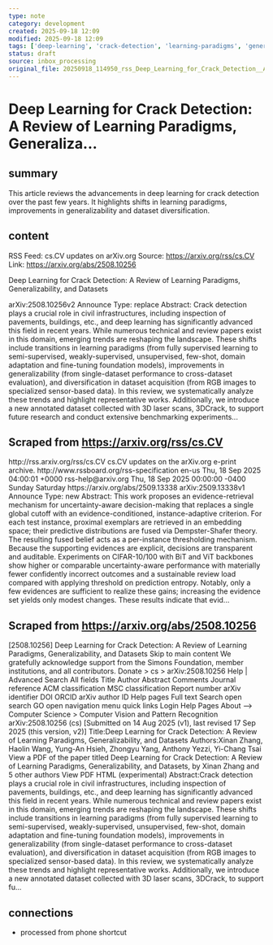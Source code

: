 ```yaml
---
type: note
category: development
created: 2025-09-18 12:09
modified: 2025-09-18 12:09
tags: ['deep-learning', 'crack-detection', 'learning-paradigms', 'generalization', 'datasets']
status: draft
source: inbox_processing
original_file: 20250918_114950_rss_Deep_Learning_for_Crack_Detection__A_Review_of_Lea.txt
---
```


# Deep Learning for Crack Detection: A Review of Learning Paradigms, Generaliza...

## summary
This article reviews the advancements in deep learning for crack detection over the past few years. It highlights shifts in learning paradigms, improvements in generalizability and dataset diversification.

## content
RSS Feed: cs.CV updates on arXiv.org
Source: https://arxiv.org/rss/cs.CV
Link: https://arxiv.org/abs/2508.10256

Deep Learning for Crack Detection: A Review of Learning Paradigms, Generalizability, and Datasets

arXiv:2508.10256v2 Announce Type: replace Abstract: Crack detection plays a crucial role in civil infrastructures, including inspection of pavements, buildings, etc., and deep learning has significantly advanced this field in recent years. While numerous technical and review papers exist in this domain, emerging trends are reshaping the landscape. These shifts include transitions in learning paradigms (from fully supervised learning to semi-supervised, weakly-supervised, unsupervised, few-shot, domain adaptation and fine-tuning foundation models), improvements in generalizability (from single-dataset performance to cross-dataset evaluation), and diversification in dataset acquisition (from RGB images to specialized sensor-based data). In this review, we systematically analyze these trends and highlight representative works. Additionally, we introduce a new annotated dataset collected with 3D laser scans, 3DCrack, to support future research and conduct extensive benchmarking experiments...

## Scraped from https://arxiv.org/rss/cs.CV
<?xml version='1.0' encoding='UTF-8'?>
<rss xmlns:arxiv="http://arxiv.org/schemas/atom" xmlns:dc="http://purl.org/dc/elements/1.1/" xmlns:atom="http://www.w3.org/2005/Atom" xmlns:content="http://purl.org/rss/1.0/modules/content/" version="2.0">
  <channel>
    <title>cs.CV updates on arXiv.org</title>
    <link>http://rss.arxiv.org/rss/cs.CV</link>
    <description>cs.CV updates on the arXiv.org e-print archive.</description>
    <atom:link href="http://rss.arxiv.org/rss/cs.CV" rel="self" type="application/rss+xml"/>
    <docs>http://www.rssboard.org/rss-specification</docs>
    <language>en-us</language>
    <lastBuildDate>Thu, 18 Sep 2025 04:00:01 +0000</lastBuildDate>
    <managingEditor>rss-help@arxiv.org</managingEditor>
    <pubDate>Thu, 18 Sep 2025 00:00:00 -0400</pubDate>
    <skipDays>
      <day>Sunday</day>
      <day>Saturday</day>
    </skipDays>
    <item>
      <title>Proximity-Based Evidence Retrieval for Uncertainty-Aware Neural Networks</title>
      <link>https://arxiv.org/abs/2509.13338</link>
      <description>arXiv:2509.13338v1 Announce Type: new 
Abstract: This work proposes an evidence-retrieval mechanism for uncertainty-aware decision-making that replaces a single global cutoff with an evidence-conditioned, instance-adaptive criterion. For each test instance, proximal exemplars are retrieved in an embedding space; their predictive distributions are fused via Dempster-Shafer theory. The resulting fused belief acts as a per-instance thresholding mechanism. Because the supporting evidences are explicit, decisions are transparent and auditable. Experiments on CIFAR-10/100 with BiT and ViT backbones show higher or comparable uncertainty-aware performance with materially fewer confidently incorrect outcomes and a sustainable review load compared with applying threshold on prediction entropy. Notably, only a few evidences are sufficient to realize these gains; increasing the evidence set yields only modest changes. These results indicate that evid...


## Scraped from https://arxiv.org/abs/2508.10256
[2508.10256] Deep Learning for Crack Detection: A Review of Learning Paradigms, Generalizability, and Datasets Skip to main content We gratefully acknowledge support from the Simons Foundation, member institutions, and all contributors. Donate &gt; cs &gt; arXiv:2508.10256 Help | Advanced Search All fields Title Author Abstract Comments Journal reference ACM classification MSC classification Report number arXiv identifier DOI ORCID arXiv author ID Help pages Full text Search open search GO open navigation menu quick links Login Help Pages About --> Computer Science > Computer Vision and Pattern Recognition arXiv:2508.10256 (cs) [Submitted on 14 Aug 2025 (v1), last revised 17 Sep 2025 (this version, v2)] Title:Deep Learning for Crack Detection: A Review of Learning Paradigms, Generalizability, and Datasets Authors:Xinan Zhang, Haolin Wang, Yung-An Hsieh, Zhongyu Yang, Anthony Yezzi, Yi-Chang Tsai View a PDF of the paper titled Deep Learning for Crack Detection: A Review of Learning Paradigms, Generalizability, and Datasets, by Xinan Zhang and 5 other authors View PDF HTML (experimental) Abstract:Crack detection plays a crucial role in civil infrastructures, including inspection of pavements, buildings, etc., and deep learning has significantly advanced this field in recent years. While numerous technical and review papers exist in this domain, emerging trends are reshaping the landscape. These shifts include transitions in learning paradigms (from fully supervised learning to semi-supervised, weakly-supervised, unsupervised, few-shot, domain adaptation and fine-tuning foundation models), improvements in generalizability (from single-dataset performance to cross-dataset evaluation), and diversification in dataset acquisition (from RGB images to specialized sensor-based data). In this review, we systematically analyze these trends and highlight representative works. Additionally, we introduce a new annotated dataset collected with 3D laser scans, 3DCrack, to support fu...


## connections
- processed from phone shortcut
